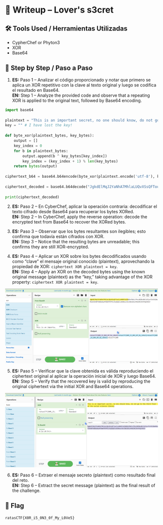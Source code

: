 # 📝 Writeup – Lover's s3cret


## 🛠️ Tools Used / Herramientas Utilizadas

- CypherChef or Phyton3
- XOR
- Base64

## 🔎 Step by Step / Paso a Paso

1. **ES:** Paso 1 – Analizar el código proporcionado y notar que primero se aplica un XOR repetitivo con la clave al texto original y luego se codifica el resultado en Base64.  
   **EN:** Step 1 – Analyze the provided code and observe that a repeating XOR is applied to the original text, followed by Base64 encoding.

``` Python
import base64

plaintext = "This is an important secret, no one should know, do not go to the third floor of the social sciences library"
key = "" # I have lost the key!

def byte_xor(plaintext_bytes, key_bytes):
    output = []
    key_index = 0
    for b in plaintext_bytes:
        output.append(b ^ key_bytes[key_index])
        key_index = (key_index + 1) % len(key_bytes)
    return bytes(output)

ciphertext_b64 = base64.b64encode(byte_xor(plaintext.encode('utf-8'), key.encode('utf-8')))

ciphertext_decoded = base64.b64decode("JgkdElMqJ2YaNhA7MhlaLUQvXSsQFTouCzo4HHYLWl0dDxFBACs7Mxc8EDkxBkJzECpcf14JK20eMGxEOUVBFRdBAAkaMTBmHTRfPS1JWjkQOls6EBUwLhA+IBAlBlwYHAIRElMvPSQJOUIr")

print(ciphertext_decoded)
```

2. **ES:** Paso 2 – En CyberChef, aplicar la operación contraria: decodificar el texto cifrado desde Base64 para recuperar los bytes XORed.  
   **EN:** Step 2 – In CyberChef, apply the reverse operation: decode the encrypted text from Base64 to recover the XORed bytes.

3. **ES:** Paso 3 – Observar que los bytes resultantes son ilegibles; esto confirma que todavía están cifrados con XOR.  
   **EN:** Step 3 – Notice that the resulting bytes are unreadable; this confirms they are still XOR-encrypted.

4. **ES:** Paso 4 – Aplicar un XOR sobre los bytes decodificados usando como “clave” el mensaje original conocido (plaintext), aprovechando la propiedad de XOR: `ciphertext XOR plaintext = key`.  
   **EN:** Step 4 – Apply an XOR on the decoded bytes using the known original message (plaintext) as the “key,” taking advantage of the XOR property: `ciphertext XOR plaintext = key`.

![CyberChef](lover-s3cret-1.png)

5. **ES:** Paso 5 – Verificar que la clave obtenida es válida reproduciendo el ciphertext original al aplicar la operación inicial de XOR y luego Base64.  
   **EN:** Step 5 – Verify that the recovered key is valid by reproducing the original ciphertext via the initial XOR and Base64 operations.

![CyberChef](lover-s3cret-2.png)

6. **ES:** Paso 6 – Extraer el mensaje secreto (plaintext) como resultado final del reto.  
   **EN:** Step 6 – Extract the secret message (plaintext) as the final result of the challenge.



## 🚩 Flag
`ratasCTF{X0R_i5_0N3_0f_My_L0Ve5}`  
